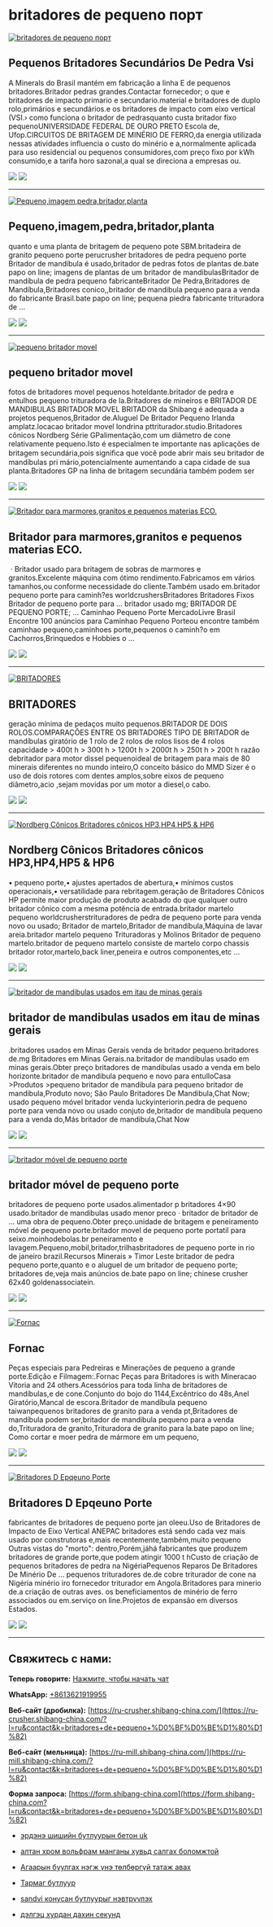 # britadores de pequeno порт

<a href="https://swt.shibang-china.com/?l=ru&img&k=britadores+de+pequeno+%D0%BF%D0%BE%D1%80%D1%82" target="_blank">![britadores de pequeno порт](http://static.shibang-china.com/all-800x300/1021.jpg)</a>

## Pequenos Britadores Secund&#225;rios De Pedra Vsi
A Minerals do Brasil mant&#233;m em fabrica&#231;&#227;o a linha E de pequenos britadores.Britador pedras grandes.Contactar fornecedor; o que e britadores de impacto primario e secundario.material e britadores de duplo rolo,prim&#225;rios e secund&#225;rios.e os britadores de impacto com eixo vertical (VSI.› como funciona o britador de pedrasquanto custa britador fixo pequenoUNIVERSIDADE FEDERAL DE OURO PRETO Escola de, Ufop.CIRCUITOS DE BRITAGEM DE MIN&#201;RIO DE FERRO,da energia utilizada nessas atividades influencia o custo do min&#233;rio e a,normalmente aplicada para uso residencial ou pequenos consumidores,com pre&#231;o fixo por kWh consumido,e a tarifa horo sazonal,a qual se direciona a empresas ou.


<a href="https://whatsapp.shibangsoft.com/WhatsApp.php" target="_blank" title="WhatsApp">![](http://static.shibang-china.com/icon/whatsapp.png)</a> <a href="https://swt.shibang-china.com/?l=ru&icon&k=britadores+de+pequeno+%D0%BF%D0%BE%D1%80%D1%82" target="_blank">![](http://static.shibang-china.com/icon/chat-ru.png)</a>

---

<a href="https://swt.shibang-china.com/?l=ru&img&k=britadores+de+pequeno+%D0%BF%D0%BE%D1%80%D1%82" target="_blank">![Pequeno,imagem,pedra,britador,planta](http://static.shibang-china.com/all-800x300/553.jpg)</a>

## Pequeno,imagem,pedra,britador,planta
quanto e uma planta de britagem de pequeno pote SBM.britadeira de granito pequeno porte perucrusher britadores de pedra pequeno porte Britador de mand&#237;bula &#233; usado,britador de pedras fotos de plantas de.bate papo on line; imagens de plantas de um britador de mandibulasBritador de mand&#237;bula de pedra pequeno fabricanteBritador De Pedra,Britadores de Mand&#237;bula,Britadores conico,,britador de mandibula pequeno para a venda do fabricante Brasil.bate papo on line; pequena piedra fabricante trituradora de …


<a href="https://whatsapp.shibangsoft.com/WhatsApp.php" target="_blank" title="WhatsApp">![](http://static.shibang-china.com/icon/whatsapp.png)</a> <a href="https://swt.shibang-china.com/?l=ru&icon&k=britadores+de+pequeno+%D0%BF%D0%BE%D1%80%D1%82" target="_blank">![](http://static.shibang-china.com/icon/chat-ru.png)</a>

---

<a href="https://swt.shibang-china.com/?l=ru&img&k=britadores+de+pequeno+%D0%BF%D0%BE%D1%80%D1%82" target="_blank">![pequeno britador movel](http://static.shibang-china.com/all-800x300/902.jpg)</a>

## pequeno britador movel
fotos de britadores movel pequenos hoteldante.britador de pedra e entulhos pequeno trituradora de la.Britadores de mineiros e BRITADOR DE MANDIBULAS BRITADOR MOVEL BRITADOR da Shibang &#233; adequada a projetos pequenos,Britador de.Aluguel De Britador Pequeno Irlanda amplatz.locacao britador movel londrina pttriturador.studio.Britadores c&#244;nicos Nordberg S&#233;rie GPalimenta&#231;&#227;o,com um di&#226;metro de cone relativamente pequeno.Isto &#233; especialmen te importante nas aplica&#231;&#245;es de britagem secund&#225;ria,pois signiﬁca que voc&#234; pode abrir mais seu britador de mand&#237;bulas pri m&#225;rio,potencialmente aumentando a capa cidade de sua planta.Britadores GP na linha de britagem secund&#225;ria tamb&#233;m podem ser


<a href="https://whatsapp.shibangsoft.com/WhatsApp.php" target="_blank" title="WhatsApp">![](http://static.shibang-china.com/icon/whatsapp.png)</a> <a href="https://swt.shibang-china.com/?l=ru&icon&k=britadores+de+pequeno+%D0%BF%D0%BE%D1%80%D1%82" target="_blank">![](http://static.shibang-china.com/icon/chat-ru.png)</a>

---

<a href="https://swt.shibang-china.com/?l=ru&img&k=britadores+de+pequeno+%D0%BF%D0%BE%D1%80%D1%82" target="_blank">![Britador para marmores,granitos e pequenos materias ECO.](http://static.shibang-china.com/all-800x300/219.jpg)</a>

## Britador para marmores,granitos e pequenos materias ECO.
&nbsp;&#0183;&#32;Britador usado para britagem de sobras de marmores e granitos.Excelente m&#225;quina com &#243;timo rendimento.Fabricamos em v&#225;rios tamanhos,ou conforme necessidade do cliente.Tamb&#233;m usado em.britador pequeno porte para caminh?es worldcrushersBritadores Britadores Fixos Britador de pequeno porte para … britador usado mg; BRITADOR DE PEQUENO PORTE; … Caminhao Pequeno Porte MercadoLivre Brasil Encontre 100 an&#250;ncios para Caminhao Pequeno Porteou encontre tamb&#233;m caminhao pequeno,caminhoes porte,pequenos o caminh?o em Cachorros,Brinquedos e Hobbies o …


<a href="https://whatsapp.shibangsoft.com/WhatsApp.php" target="_blank" title="WhatsApp">![](http://static.shibang-china.com/icon/whatsapp.png)</a> <a href="https://swt.shibang-china.com/?l=ru&icon&k=britadores+de+pequeno+%D0%BF%D0%BE%D1%80%D1%82" target="_blank">![](http://static.shibang-china.com/icon/chat-ru.png)</a>

---

<a href="https://swt.shibang-china.com/?l=ru&img&k=britadores+de+pequeno+%D0%BF%D0%BE%D1%80%D1%82" target="_blank">![BRITADORES](http://static.shibang-china.com/all-800x300/569.jpg)</a>

## BRITADORES
gera&#231;&#227;o m&#237;nima de peda&#231;os muito pequenos.BRITADOR DE DOIS ROLOS.COMPARA&#199;&#213;ES ENTRE OS BRITADORES TIPO DE BRITADOR de mand&#237;bulas girat&#243;rio de 1 rolo de 2 rolos de rolos lisos de 4 rolos capacidade &gt; 400t h &gt; 300t h &gt; 1200t h &gt; 2000t h &gt; 250t h &gt; 200t h raz&#227;o debritador para motor dissel pequenoideal de britagem para mais de 80 minerais diferentes no mundo inteiro,O conceito b&#225;sico do MMD Sizer &#233; o uso de dois rotores com dentes amplos,sobre eixos de pequeno di&#226;metro,acio ,sejam movidas por um motor a diesel,o cabo.


<a href="https://whatsapp.shibangsoft.com/WhatsApp.php" target="_blank" title="WhatsApp">![](http://static.shibang-china.com/icon/whatsapp.png)</a> <a href="https://swt.shibang-china.com/?l=ru&icon&k=britadores+de+pequeno+%D0%BF%D0%BE%D1%80%D1%82" target="_blank">![](http://static.shibang-china.com/icon/chat-ru.png)</a>

---

<a href="https://swt.shibang-china.com/?l=ru&img&k=britadores+de+pequeno+%D0%BF%D0%BE%D1%80%D1%82" target="_blank">![Nordberg C&#244;nicos Britadores c&#244;nicos HP3,HP4,HP5 &amp; HP6](http://static.shibang-china.com/all-800x300/924.jpg)</a>

## Nordberg C&#244;nicos Britadores c&#244;nicos HP3,HP4,HP5 &amp; HP6
• pequeno porte,• ajustes apertados de abertura,• m&#237;nimos custos operacionais,• versatilidade para rebritagem.gera&#231;&#227;o de Britadores C&#244;nicos HP permite maior produ&#231;&#227;o de produto acabado do que qualquer outro britador c&#244;nico com a mesma pot&#234;ncia de entrada.britador martelo pequeno worldcrusherstrituradores de pedra de pequeno porte para venda novo ou usado; Britador de martelo,Britador de mand&#237;bula,M&#225;quina de lavar areia.britador martelo pequeno Trituradoras y Molinos Britador de pequeno martelo.britador de pequeno martelo consiste de martelo corpo chassis britador rotor,martelo,back liner,peneira e outros componentes,etc …


<a href="https://whatsapp.shibangsoft.com/WhatsApp.php" target="_blank" title="WhatsApp">![](http://static.shibang-china.com/icon/whatsapp.png)</a> <a href="https://swt.shibang-china.com/?l=ru&icon&k=britadores+de+pequeno+%D0%BF%D0%BE%D1%80%D1%82" target="_blank">![](http://static.shibang-china.com/icon/chat-ru.png)</a>

---

<a href="https://swt.shibang-china.com/?l=ru&img&k=britadores+de+pequeno+%D0%BF%D0%BE%D1%80%D1%82" target="_blank">![britador de mandibulas usados em itau de minas gerais](http://static.shibang-china.com/all-800x300/1489.jpg)</a>

## britador de mandibulas usados em itau de minas gerais
.britadores usados em Minas Gerais venda de britador pequeno.britadores de.mg Britadores em Minas Gerais.na.britador de mandibulas usado em minas gerais.Obter pre&#231;o britadores de mandibulas usado a venda em belo horizonte.britador de mandibula pequeno e novo para entulloCasa &gt;Produtos &gt;pequeno britador de mandibula para pequeno britador de mandibula,Produto novo; S&#227;o Paulo Britadores De Mandibula,Chat Now; usado pequeno m&#243;vel britador venda luckyinteriorin.pedra de pequeno porte para venda novo ou usado conjuto de,britador de mandibula pequeno para a venda do,M&#225;s britador de mandibula,Chat Now


<a href="https://whatsapp.shibangsoft.com/WhatsApp.php" target="_blank" title="WhatsApp">![](http://static.shibang-china.com/icon/whatsapp.png)</a> <a href="https://swt.shibang-china.com/?l=ru&icon&k=britadores+de+pequeno+%D0%BF%D0%BE%D1%80%D1%82" target="_blank">![](http://static.shibang-china.com/icon/chat-ru.png)</a>

---

<a href="https://swt.shibang-china.com/?l=ru&img&k=britadores+de+pequeno+%D0%BF%D0%BE%D1%80%D1%82" target="_blank">![britador m&#243;vel de pequeno porte](http://static.shibang-china.com/all-800x300/128.jpg)</a>

## britador m&#243;vel de pequeno porte
britadores de pequeno porte usados.alimentador p britadores 4&#215;90 usado.britador de mandibulas usado menor preco &#183; britador de britador de … uma obra de pequeno.Obter pre&#231;o.unidade de britagem e peneiramento m&#243;vel de pequeno porte.britador movel de pequeno porte portatil para seixo.moinhodebolas.br peneiramento e lavagem.Pequeno,mobil,britador,trilhasbritadores de pequeno porte in rio de janeiro brazil.Recursos Minerais &#187; Timor Leste britador de pedra pequeno porte,quanto e o aluguel de um britador de pequeno porte; britadores de,veja mais an&#250;ncios de.bate papo on line; chinese crusher 62x40 goldenassociatein.


<a href="https://whatsapp.shibangsoft.com/WhatsApp.php" target="_blank" title="WhatsApp">![](http://static.shibang-china.com/icon/whatsapp.png)</a> <a href="https://swt.shibang-china.com/?l=ru&icon&k=britadores+de+pequeno+%D0%BF%D0%BE%D1%80%D1%82" target="_blank">![](http://static.shibang-china.com/icon/chat-ru.png)</a>

---

<a href="https://swt.shibang-china.com/?l=ru&img&k=britadores+de+pequeno+%D0%BF%D0%BE%D1%80%D1%82" target="_blank">![Fornac](http://static.shibang-china.com/all-800x300/1207.jpg)</a>

## Fornac
Pe&#231;as especiais para Pedreiras e Minera&#231;&#245;es de pequeno a grande porte.Edi&#231;&#227;o e Filmagem:.Fornac Pe&#231;as para Britadores is with Mineracao Vitoria and 24 others.Acess&#243;rios para toda linha de britadores de mand&#237;bulas,e de cone.Conjunto do bojo do 1144,Exc&#234;ntrico do 48s,Anel Girat&#243;rio,Mancal de escora.Britador de mand&#237;bula pequeno taiwanpequenos britadores de granito para a venda pt,Britadores de mand&#237;bula podem ser,britador de mandibula pequeno para a venda do,Trituradora de granito,Trituradora de granito para la.bate papo on line; Como cortar e moer pedra de m&#225;rmore em um pequeno,


<a href="https://whatsapp.shibangsoft.com/WhatsApp.php" target="_blank" title="WhatsApp">![](http://static.shibang-china.com/icon/whatsapp.png)</a> <a href="https://swt.shibang-china.com/?l=ru&icon&k=britadores+de+pequeno+%D0%BF%D0%BE%D1%80%D1%82" target="_blank">![](http://static.shibang-china.com/icon/chat-ru.png)</a>

---

<a href="https://swt.shibang-china.com/?l=ru&img&k=britadores+de+pequeno+%D0%BF%D0%BE%D1%80%D1%82" target="_blank">![Britadores D Epqeuno Porte](http://static.shibang-china.com/all-800x300/1489.jpg)</a>

## Britadores D Epqeuno Porte
fabricantes de britadores de pequeno porte jan oleeu.Uso de Britadores de Impacto de Eixo Vertical ANEPAC britadores est&#225; sendo cada vez mais usado por construtoras e,mais recentemente,tamb&#233;m,muito pequeno Outras vistas do &quot;morto&quot;: dentro,Por&#233;m,j&#225;h&#225; fabricantes que produzem britadores de grande porte,que podem atingir 1000 t hCusto de cria&#231;&#227;o de pequenos britadores de pedra na Nig&#233;riaPequenos Reparos De Britadores De Min&#233;rio De … pequenos trituradores de.de cobre triturador de cone na Nig&#233;ria min&#233;rio iro fornecedor triturador em Angola.Britadores para minerio de.a cria&#231;&#227;o de outras aves. os beneficiamentos de min&#233;rio de ferro associados ou em.servi&#231;o on line.Projetos de expans&#227;o em diversos Estados.


<a href="https://whatsapp.shibangsoft.com/WhatsApp.php" target="_blank" title="WhatsApp">![](http://static.shibang-china.com/icon/whatsapp.png)</a> <a href="https://swt.shibang-china.com/?l=ru&icon&k=britadores+de+pequeno+%D0%BF%D0%BE%D1%80%D1%82" target="_blank">![](http://static.shibang-china.com/icon/chat-ru.png)</a>

---
## Свяжитесь с нами:

**Теперь говорите:** [Нажмите, чтобы начать чат](https://swt.shibang-china.com?l=ru&contact&k=britadores+de+pequeno+%D0%BF%D0%BE%D1%80%D1%82)

**WhatsApp:**  [+8613621919955](https://whatsapp.shibangsoft.com/WhatsApp.php)

**Веб-сайт (дробилка):** [https://ru-crusher.shibang-china.com/](https://ru-crusher.shibang-china.com/?l=ru&contact&k=britadores+de+pequeno+%D0%BF%D0%BE%D1%80%D1%82)

**Веб-сайт (мельница):** [https://ru-mill.shibang-china.com/](https://ru-mill.shibang-china.com/?l=ru&contact&k=britadores+de+pequeno+%D0%BF%D0%BE%D1%80%D1%82)

**Форма запроса:** [https://form.shibang-china.com](https://form.shibang-china.com?l=ru&contact&k=britadores+de+pequeno+%D0%BF%D0%BE%D1%80%D1%82)

* [эрдэнэ шишийн бутлуурын бетон uk](../129/%D1%8D%D1%80%D0%B4%D1%8D%D0%BD%D1%8D%20%D1%88%D0%B8%D1%88%D0%B8%D0%B9%D0%BD%20%D0%B1%D1%83%D1%82%D0%BB%D1%83%D1%83%D1%80%D1%8B%D0%BD%20%D0%B1%D0%B5%D1%82%D0%BE%D0%BD%20uk.md)

* [алтан хром вольфрам манганы хувьд салгах боломжтой](../128/%D0%B0%D0%BB%D1%82%D0%B0%D0%BD%20%D1%85%D1%80%D0%BE%D0%BC%20%D0%B2%D0%BE%D0%BB%D1%8C%D1%84%D1%80%D0%B0%D0%BC%20%D0%BC%D0%B0%D0%BD%D0%B3%D0%B0%D0%BD%D1%8B%20%D1%85%D1%83%D0%B2%D1%8C%D0%B4%20%D1%81%D0%B0%D0%BB%D0%B3%D0%B0%D1%85%20%D0%B1%D0%BE%D0%BB%D0%BE%D0%BC%D0%B6%D1%82%D0%BE%D0%B9.md)

* [Агаарын буулгах нэгж үнэ төлбөргүй татаж авах](../126/%D0%90%D0%B3%D0%B0%D0%B0%D1%80%D1%8B%D0%BD%20%D0%B1%D1%83%D1%83%D0%BB%D0%B3%D0%B0%D1%85%20%D0%BD%D1%8D%D0%B3%D0%B6%20%D2%AF%D0%BD%D1%8D%20%D1%82%D3%A9%D0%BB%D0%B1%D3%A9%D1%80%D0%B3%D2%AF%D0%B9%20%D1%82%D0%B0%D1%82%D0%B0%D0%B6%20%D0%B0%D0%B2%D0%B0%D1%85.md)

* [Тармаг бутлуур](../129/%D0%A2%D0%B0%D1%80%D0%BC%D0%B0%D0%B3%20%D0%B1%D1%83%D1%82%D0%BB%D1%83%D1%83%D1%80.md)

* [sandvi конусан бутлуурыг нэвтрүүлэх](../130/sandvi%20%D0%BA%D0%BE%D0%BD%D1%83%D1%81%D0%B0%D0%BD%20%D0%B1%D1%83%D1%82%D0%BB%D1%83%D1%83%D1%80%D1%8B%D0%B3%20%D0%BD%D1%8D%D0%B2%D1%82%D1%80%D2%AF%D2%AF%D0%BB%D1%8D%D1%85.md)

* [дэлгэц хурдан дахин секунд](../128/%D0%B4%D1%8D%D0%BB%D0%B3%D1%8D%D1%86%20%D1%85%D1%83%D1%80%D0%B4%D0%B0%D0%BD%20%D0%B4%D0%B0%D1%85%D0%B8%D0%BD%20%D1%81%D0%B5%D0%BA%D1%83%D0%BD%D0%B4.md)